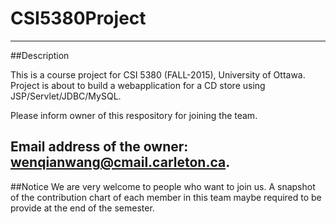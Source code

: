 # CSI5380Project
---
##Description

This is a course project for CSI 5380 (FALL-2015), University of Ottawa.
Project is about to build a webapplication for a CD store using JSP/Servlet/JDBC/MySQL.

Please inform owner of this respository for joining the team.

Email address of the owner: 
wenqianwang@cmail.carleton.ca.
---
##Notice
We are very welcome to people who want to join us.
A snapshot of the contribution chart of each member in this team maybe required to be provide at the end of the semester.

